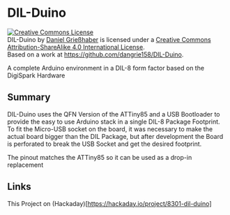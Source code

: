 # DIL-Duino

<a rel="license" href="http://creativecommons.org/licenses/by-sa/4.0/"><img alt="Creative Commons License" style="border-width:0" src="https://i.creativecommons.org/l/by-sa/4.0/88x31.png" /></a><br /><span xmlns:dct="http://purl.org/dc/terms/" property="dct:title">DIL-Duino</span> by <a xmlns:cc="http://creativecommons.org/ns#" href="http://www.nupo-artworks.de" property="cc:attributionName" rel="cc:attributionURL">Daniel Grießhaber</a> is licensed under a <a rel="license" href="http://creativecommons.org/licenses/by-sa/4.0/">Creative Commons Attribution-ShareAlike 4.0 International License</a>.<br />Based on a work at <a xmlns:dct="http://purl.org/dc/terms/" href="https://github.com/dangrie158/DIL-Duino" rel="dct:source">https://github.com/dangrie158/DIL-Duino</a>.

A complete Arduino environment in a DIL-8 form factor based on the DigiSpark Hardware

## Summary

DIL-Duino uses the QFN Version of the ATTiny85 and a USB Bootloader to provide the easy to use Arduino stack in a single DIL-8 Package Footprint. 
To fit the Micro-USB socket on the board, it was necessary to make the actual board bigger than the DIL Package, but after development the Board is perforated to break the USB Socket and get the desired footprint. 

The pinout matches the ATTiny85 so it can be used as a drop-in replacement

## Links

This Project on (Hackaday)[https://hackaday.io/project/8301-dil-duino]
